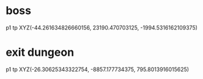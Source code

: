 # boss

p1 tp XYZ(-44.261634826660156, 23190.470703125, -1994.5316162109375)

# exit dungeon

p1 tp XYZ(-26.30625343322754, -8857.177734375, 795.8013916015625)

